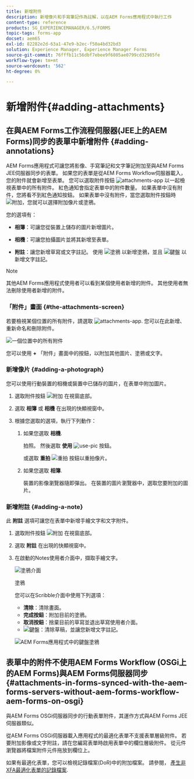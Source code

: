 ```yaml
---
title: 新增附件
description: 新增像片和手寫筆記作為註解，以在AEM Forms應用程式中執行工作
content-type: reference
products: SG_EXPERIENCEMANAGER/6.5/FORMS
topic-tags: forms-app
docset: aem65
exl-id: 82282e2d-63a1-47e9-b2ec-f50a4bd32bd3
solution: Experience Manager, Experience Manager Forms
source-git-commit: 76fffb11c56dbf7ebee9f6805ae0799cd32985fe
workflow-type: tm+mt
source-wordcount: '562'
ht-degree: 0%

---
```


# 新增附件{#adding-attachments}

## 在與AEM Forms工作流程伺服器(JEE上的AEM Forms)同步的表單中新增附件 {#adding-annotations}

AEM Forms應用程式可讓您將影像、手寫筆記和文字筆記附加至與AEM Forms JEE伺服器同步的表單。 如果您的表單是從AEM Forms Workflow伺服器載入，您的附件就會新增至表單。 您可以選取附件按鈕 ![attachments-app](assets/attachments-app.png) 以一起檢視表單中的所有附件。 紅色通知會指定表單中的附件數量。 如果表單中沒有附件，您將看不到紅色通知按鈕。 如果表單中沒有附件，當您選取附件按鈕時 ![附加](assets/attch.png)，您就可以選擇附加像片或塗鴉。

您的選項有：

* **相簿**：可讓您從裝置上儲存的圖片新增圖片。

* **相機**：可讓您拍攝圖片並將其新增至表單。

* **附註**：讓您新增草寫或文字註記。 使用 ![塗鴉](assets/scribble.png) 以新增塗鴉，並且 ![鍵盤](assets/keyboard.png) 以新增文字註記。

>[!NOTE]
>
>其他AEM Forms應用程式使用者可以看到某個使用者新增的附件。 其他使用者無法刪除使用者新增的附件。
>

### 「附件」畫面 {#the-attachments-screen}

若要檢視某個位置的所有附件，請選取 ![attachments-app](assets/attachments-app.png). 您可以在此新增、重新命名和刪除附件。

![一個位置中的所有附件](assets/attachments-screen.png)

您可以使用 **+** 「附件」畫面中的按鈕，以附加其他圖片、塗鴉或文字。

### 新增像片 {#adding-a-photograph}

您可以使用行動裝置的相機或裝置中已儲存的圖片，在表單中附加圖片。

1. 選取附件按鈕 ![附加](assets/attch.png) 在視窗底部。
1. 選取 **相簿** 或 **相機** 在出現的快顯視窗中。
1. 根據您選取的選項，執行下列動作：

   1. 如果您選取 **相機**.

      拍照。 然後選取 **使用** ![use-pic](assets/use-pic.png) 按鈕。

      或選取 **重拍** ![重拍](assets/retake.png) 按鈕以重拍像片。

   1. 如果您選取 **相簿**.

      裝置的影像瀏覽器隨即彈出。 在裝置的圖片瀏覽器中，選取您要附加的圖片。

### 新增附註 {#adding-a-note}

此 **附註** 選項可讓您在表單中新增手繪文字和文字附件。

1. 選取附件按鈕 ![附加](assets/attch.png) 在視窗底部。
1. 選取 **附註** 在出現的快顯視窗中。
1. 在啟動的Notes使用者介面中，擷取手繪文字。

   ![塗鴉介面](assets/scribble-ui.png)

   塗鴉

   您可以在Scribble介面中使用下列選項：

   * **清除**：清除畫面。
   * **完成按鈕**：附加目前的塗鴉。
   * **取消按鈕**：捨棄目前的草寫並退出草寫使用者介面。
   * ![鍵盤](assets/keyboard.png)：清除草稿，並讓您新增文字註記。

   ![AEM Forms應用程式中的鍵盤塗鴉](assets/keyboard-inapp.png)

## 表單中的附件不使用AEM Forms Workflow (OSGi上的AEM Forms)與AEM Forms伺服器同步 {#attachments-in-forms-synced-with-the-aem-forms-servers-without-aem-forms-workflow-aem-forms-on-osgi}

與AEM Forms OSGi伺服器同步的行動表單附件，其運作方式與AEM Forms JEE伺服器類似。

從AEM Forms OSGi伺服器載入應用程式的最適化表單不支援表單層級附件。 若要附加影像或文字附註，請在您編寫表單時啟用表單中的欄位層級附件。 從元件瀏覽器將檔案附件元件拖放到欄位上。

如果有最適化表單，您可以檢視記錄檔案(DoR)中的附加檔案。 請參閱， [產生非XFA最適化表單的記錄檔案](../../forms/using/generate-document-of-record-for-non-xfa-based-adaptive-forms.md).
